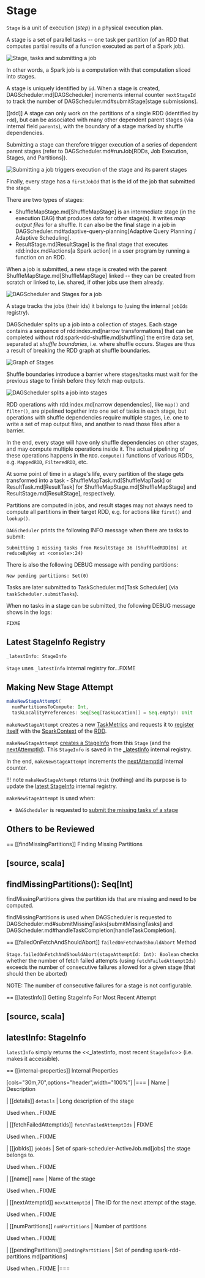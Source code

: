 # Stage

`Stage` is a unit of execution (_step_) in a physical execution plan.

A stage is a set of parallel tasks -- one task per partition (of an RDD that computes partial results of a function executed as part of a Spark job).

![Stage, tasks and submitting a job](../images/scheduler/stage-tasks.png)

In other words, a Spark job is a computation with that computation sliced into stages.

A stage is uniquely identified by `id`. When a stage is created, DAGScheduler.md[DAGScheduler] increments internal counter `nextStageId` to track the number of DAGScheduler.md#submitStage[stage submissions].

[[rdd]]
A stage can only work on the partitions of a single RDD (identified by `rdd`), but can be associated with many other dependent parent stages (via internal field `parents`), with the boundary of a stage marked by shuffle dependencies.

Submitting a stage can therefore trigger execution of a series of dependent parent stages (refer to DAGScheduler.md#runJob[RDDs, Job Execution, Stages, and Partitions]).

![Submitting a job triggers execution of the stage and its parent stages](../images/scheduler/job-stage.png)

Finally, every stage has a `firstJobId` that is the id of the job that submitted the stage.

There are two types of stages:

* ShuffleMapStage.md[ShuffleMapStage] is an intermediate stage (in the execution DAG) that produces data for other stage(s). It writes *map output files* for a shuffle. It can also be the final stage in a job in DAGScheduler.md#adaptive-query-planning[Adaptive Query Planning / Adaptive Scheduling].
* ResultStage.md[ResultStage] is the final stage that executes rdd:index.md#actions[a Spark action] in a user program by running a function on an RDD.

When a job is submitted, a new stage is created with the parent ShuffleMapStage.md[ShuffleMapStage] linked -- they can be created from scratch or linked to, i.e. shared, if other jobs use them already.

![DAGScheduler and Stages for a job](../images/scheduler/scheduler-job-shuffles-result-stages.png)

A stage tracks the jobs (their ids) it belongs to (using the internal `jobIds` registry).

DAGScheduler splits up a job into a collection of stages. Each stage contains a sequence of rdd:index.md[narrow transformations] that can be completed without rdd:spark-rdd-shuffle.md[shuffling] the entire data set, separated at *shuffle boundaries*, i.e. where shuffle occurs. Stages are thus a result of breaking the RDD graph at shuffle boundaries.

![Graph of Stages](../images/scheduler/dagscheduler-stages.png)

Shuffle boundaries introduce a barrier where stages/tasks must wait for the previous stage to finish before they fetch map outputs.

![DAGScheduler splits a job into stages](../images/scheduler/scheduler-job-splits-into-stages.png)

RDD operations with rdd:index.md[narrow dependencies], like `map()` and `filter()`, are pipelined together into one set of tasks in each stage, but operations with shuffle dependencies require multiple stages, i.e. one to write a set of map output files, and another to read those files after a barrier.

In the end, every stage will have only shuffle dependencies on other stages, and may compute multiple operations inside it. The actual pipelining of these operations happens in the `RDD.compute()` functions of various RDDs, e.g. `MappedRDD`, `FilteredRDD`, etc.

At some point of time in a stage's life, every partition of the stage gets transformed into a task - ShuffleMapTask.md[ShuffleMapTask] or ResultTask.md[ResultTask] for ShuffleMapStage.md[ShuffleMapStage] and ResultStage.md[ResultStage], respectively.

Partitions are computed in jobs, and result stages may not always need to compute all partitions in their target RDD, e.g. for actions like `first()` and `lookup()`.

`DAGScheduler` prints the following INFO message when there are tasks to submit:

```
Submitting 1 missing tasks from ResultStage 36 (ShuffledRDD[86] at reduceByKey at <console>:24)
```

There is also the following DEBUG message with pending partitions:

```
New pending partitions: Set(0)
```

Tasks are later submitted to TaskScheduler.md[Task Scheduler] (via `taskScheduler.submitTasks`).

When no tasks in a stage can be submitted, the following DEBUG message shows in the logs:

```
FIXME
```

## <span id="_latestInfo"> Latest StageInfo Registry

```scala
_latestInfo: StageInfo
```

`Stage` uses `_latestInfo` internal registry for...FIXME

## <span id="makeNewStageAttempt"> Making New Stage Attempt

```scala
makeNewStageAttempt(
  numPartitionsToCompute: Int,
  taskLocalityPreferences: Seq[Seq[TaskLocation]] = Seq.empty): Unit
```

`makeNewStageAttempt` creates a new [TaskMetrics](../executor/TaskMetrics.md) and requests it to [register itself](../executor/TaskMetrics.md#register) with the [SparkContext](../rdd/RDD.md#sparkContext) of the [RDD](#rdd).

`makeNewStageAttempt` [creates a StageInfo](StageInfo.md#fromStage) from this `Stage` (and the [nextAttemptId](#nextAttemptId)). This `StageInfo` is saved in the [_latestInfo](#_latestInfo) internal registry.

In the end, `makeNewStageAttempt` increments the [nextAttemptId](#nextAttemptId) internal counter.

!!! note
    `makeNewStageAttempt` returns `Unit` (nothing) and its purpose is to update the [latest StageInfo](#_latestInfo) internal registry.

`makeNewStageAttempt` is used when:

* `DAGScheduler` is requested to [submit the missing tasks of a stage](DAGScheduler.md#submitMissingTasks)

## Others to be Reviewed

== [[findMissingPartitions]] Finding Missing Partitions

[source, scala]
----
findMissingPartitions(): Seq[Int]
----

findMissingPartitions gives the partition ids that are missing and need to be computed.

findMissingPartitions is used when DAGScheduler is requested to DAGScheduler.md#submitMissingTasks[submitMissingTasks] and DAGScheduler.md#handleTaskCompletion[handleTaskCompletion].

== [[failedOnFetchAndShouldAbort]] `failedOnFetchAndShouldAbort` Method

`Stage.failedOnFetchAndShouldAbort(stageAttemptId: Int): Boolean` checks whether the number of fetch failed attempts (using `fetchFailedAttemptIds`) exceeds the number of consecutive failures allowed for a given stage (that should then be aborted)

NOTE: The number of consecutive failures for a stage is not configurable.

== [[latestInfo]] Getting StageInfo For Most Recent Attempt

[source, scala]
----
latestInfo: StageInfo
----

`latestInfo` simply returns the <<_latestInfo, most recent `StageInfo`>> (i.e. makes it accessible).

== [[internal-properties]] Internal Properties

[cols="30m,70",options="header",width="100%"]
|===
| Name
| Description

| [[details]] `details`
| Long description of the stage

Used when...FIXME

| [[fetchFailedAttemptIds]] `fetchFailedAttemptIds`
| FIXME

Used when...FIXME

| [[jobIds]] `jobIds`
| Set of spark-scheduler-ActiveJob.md[jobs] the stage belongs to.

Used when...FIXME

| [[name]] `name`
| Name of the stage

Used when...FIXME

| [[nextAttemptId]] `nextAttemptId`
| The ID for the next attempt of the stage.

Used when...FIXME

| [[numPartitions]] `numPartitions`
| Number of partitions

Used when...FIXME

| [[pendingPartitions]] `pendingPartitions`
| Set of pending spark-rdd-partitions.md[partitions]

Used when...FIXME
|===

